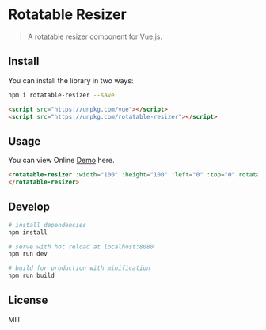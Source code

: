 # Rotatable Resizer

> A rotatable resizer component for Vue.js.

## Install

You can install the library in two ways:

```Bash
npm i rotatable-resizer --save
```

```HTML
<script src="https://unpkg.com/vue"></script>
<script src="https://unpkg.com/rotatable-resizer"></script>
```

## Usage

You can view Online [Demo](https://jsfiddle.net/eko177qe/) here.

```HTML
<rotatable-resizer :width="100" :height="100" :left="0" :top="0" rotatable>
</rotatable-resizer>
```

## Develop

``` bash
# install dependencies
npm install

# serve with hot reload at localhost:8080
npm run dev

# build for production with minification
npm run build
```

## License
MIT
